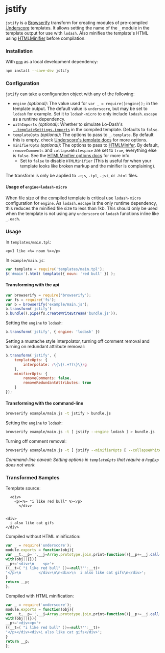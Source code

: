 jstify
======

`jstify` is a [Browserify](https://github.com/substack/node-browserify) transform for creating modules of pre-compiled [Underscore](https://github.com/jashkenas/underscore) templates. It allows setting the name of the `_` module in the template output for use with `lodash`. Also minifies the template's HTML using [HTMLMinifier](https://github.com/kangax/html-minifier) before compilation.

### Installation ###
With [`npm`](http://npmjs.org/) as a local development dependency:

```bash
npm install --save-dev jstify
```


### Configuration ###

`jstify` can take a configuration object with any of the following:

* `engine` _(optional)_: The value used for `var _ = require([engine]);` in the template output. The default value is `underscore`, but may be set to `lodash` for example. Set it to `lodash-micro` to only include `lodash.escape` as a runtime dependency.
* `withImports` _(optional)_: Whether to simulate Lo-Dash's [`_.templateSettings.imports`](http://lodash.com/docs#templateSettings_imports) in the compiled template. Defaults to `false`.
* `templateOpts` _(optional)_: The options to pass to `_.template`. By default this is empty, check [Underscore's template docs](http://underscorejs.org/#template) for more options.
* `minifierOpts` _(optional)_: The options to pass to [HTMLMinifer](https://github.com/kangax/html-minifier). By default, `removeComments` and `collapseWhitespace` are set to `true`, everything else is `false`. See the [HTMLMinifier options docs](http://perfectionkills.com/experimenting-with-html-minifier/#options) for more info.
  * Set to `false` to disable `HTMLMinifier` (This is useful for when your template looks like broken markup and the minifier is complaining).

The transform is only be applied to `.ejs`, `.tpl`, `.jst`, or `.html` files.

#### Usage of `engine=lodash-micro` ####

When file size of the compiled template is critical use `lodash-micro` configuration for `engine`. As `lodash.escape` is the only runtime dependency, this reduces the minified file size to less than 1kb. This should only be used when the template is not using any `underscore` or `lodash` functions inline like `_.each`.


### Usage ###

In `templates/main.tpl`:
```html+erb
<p>I like <%= noun %></p>
```

In `example/main.js`:
```js
var template = require('templates/main.tpl');
$('#main').html( template({ noun: 'red bull' }) );
```

#### Transforming with the api ####

```js
var browserify = require('browserify');
var fs = require('fs');
var b = browserify('example/main.js');
b.transform('jstify')
b.bundle().pipe(fs.createWriteStream('bundle.js'));
```

Setting the `engine` to `lodash`:
```js
b.transform('jstify', { engine: 'lodash' })
```

Setting a mustache style interpolator, turning off comment removal and turning on redundant attribute removal:
```js
b.transform('jstify', {
    templateOpts: {
        interpolate: /\{\{(.+?)\}\}/g
    },
    minifierOpts: {
        removeComments: false,
        removeRedundantAttributes: true
    }
});
```

#### Transforming with the command-line ####

```bash
browserify example/main.js -t jstify > bundle.js
```

Setting the `engine` to `lodash`:
```bash
browserify example/main.js -t [ jstify --engine lodash ] > bundle.js
```

Turning off comment removal:
```bash
browserify example/main.js -t [ jstify --minifierOpts [ --collapseWhitespace 0 ] ] > bundle.js
```

_Command-line caveat: Setting options in `templateOpts` that require a `RegExp` does not work._

### Transformed Samples ###

Template source:
```html+erb
  <div>
    <p><%= "i like red bull" %></p>
      </div>


<div>
  i also like cat gifs
</div>
```

Compiled without HTML minification:
```js
var _ = require('underscore');
module.exports = function(obj){
var __t,__p='',__j=Array.prototype.join,print=function(){__p+=__j.call(arguments,'');};
with(obj||{}){
__p+='<div>\n    <p>'+
((__t=( "i like red bull" ))==null?'':__t)+
'</p>\n        </div>\n\n<div>\n  i also like cat gifs\n</div>';
}
return __p;
};
```

Compiled with HTML minification:
```js
var _ = require('underscore');
module.exports = function(obj){
var __t,__p='',__j=Array.prototype.join,print=function(){__p+=__j.call(arguments,'');};
with(obj||{}){
__p+='<div><p>'+
((__t=( "i like red bull" ))==null?'':__t)+
'</p></div><div>i also like cat gifs</div>';
}
return __p;
};
```
